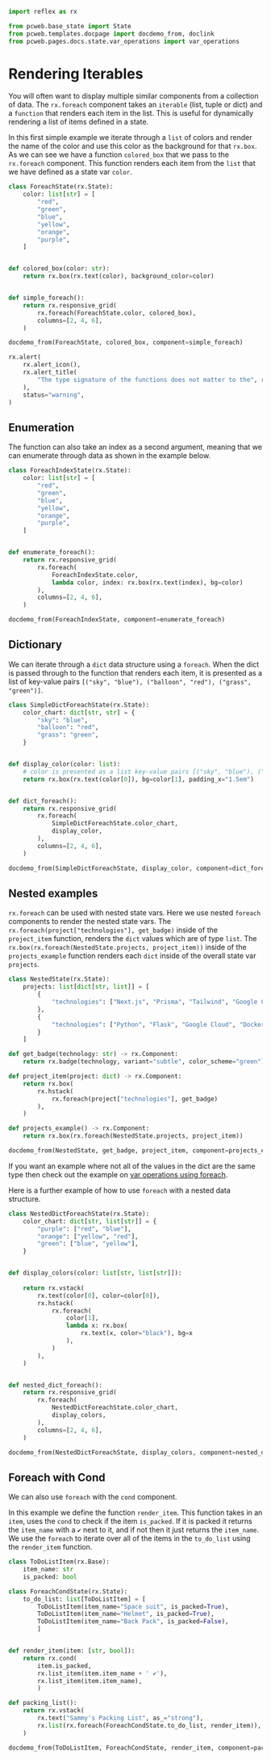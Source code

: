 ```python exec
import reflex as rx

from pcweb.base_state import State
from pcweb.templates.docpage import docdemo_from, doclink
from pcweb.pages.docs.state.var_operations import var_operations
```

# Rendering Iterables

You will often want to display multiple similar components from a collection of data. The `rx.foreach` component takes an `iterable` (list, tuple or dict) and a `function` that renders each item in the list. This is useful for dynamically rendering a list of items defined in a state.


In this first simple example we iterate through a `list` of colors and render the name of the color and use this color as the background for that `rx.box`. As we can see we have a function `colored_box` that we pass to the `rx.foreach` component. This function renders each item from the `list` that we have defined as a state var `color`.

```python exec
class ForeachState(rx.State):
    color: list[str] = [
        "red",
        "green",
        "blue",
        "yellow",
        "orange",
        "purple",
    ]


def colored_box(color: str):
    return rx.box(rx.text(color), background_color=color)


def simple_foreach():
    return rx.responsive_grid(
        rx.foreach(ForeachState.color, colored_box),
        columns=[2, 4, 6],
    )

```

```python eval
docdemo_from(ForeachState, colored_box, component=simple_foreach)
```

```python eval
rx.alert(
    rx.alert_icon(),
    rx.alert_title(
        "The type signature of the functions does not matter to the", rx.code("foreach"), "component. It's the type annotation on the ", rx.code("state var"), " that determines what operations are available (e.g. when nesting)."
    ),
    status="warning",
)
```



## Enumeration

The function can also take an index as a second argument, meaning that we can enumerate through data as shown in the example below.


```python exec
class ForeachIndexState(rx.State):
    color: list[str] = [
        "red",
        "green",
        "blue",
        "yellow",
        "orange",
        "purple",
    ]


def enumerate_foreach():
    return rx.responsive_grid(
        rx.foreach(
            ForeachIndexState.color,
            lambda color, index: rx.box(rx.text(index), bg=color)
        ),
        columns=[2, 4, 6],
    )

```

```python eval
docdemo_from(ForeachIndexState, component=enumerate_foreach)
```



## Dictionary

We can iterate through a `dict` data structure using a `foreach`. When the dict is passed through to the function that renders each item, it is presented as a list of key-value pairs `[("sky", "blue"), ("balloon", "red"), ("grass", "green")]`.

```python exec
class SimpleDictForeachState(rx.State):
    color_chart: dict[str, str] = {
        "sky": "blue",
        "balloon": "red",
        "grass": "green",
    }


def display_color(color: list):
    # color is presented as a list key-value pairs [("sky", "blue"), ("balloon", "red"), ("grass", "green")]
    return rx.box(rx.text(color[0]), bg=color[1], padding_x="1.5em")


def dict_foreach():
    return rx.responsive_grid(
        rx.foreach(
            SimpleDictForeachState.color_chart,
            display_color,
        ),
        columns=[2, 4, 6],
    )

```


```python eval
docdemo_from(SimpleDictForeachState, display_color, component=dict_foreach)
```




## Nested examples

`rx.foreach` can be used with nested state vars. Here we use nested `foreach` components to render the nested state vars. The `rx.foreach(project["technologies"], get_badge)` inside of the `project_item` function, renders the `dict` values which are of type `list`. The `rx.box(rx.foreach(NestedState.projects, project_item))` inside of the `projects_example` function renders each `dict` inside of the overall state var `projects`.

```python exec
class NestedState(rx.State):
    projects: list[dict[str, list]] = [
        {
            "technologies": ["Next.js", "Prisma", "Tailwind", "Google Cloud", "Docker", "MySQL"]
        },
        {
            "technologies": ["Python", "Flask", "Google Cloud", "Docker"]
        }
    ]

def get_badge(technology: str) -> rx.Component:
    return rx.badge(technology, variant="subtle", color_scheme="green")

def project_item(project: dict) -> rx.Component:
    return rx.box(
        rx.hstack(            
            rx.foreach(project["technologies"], get_badge)
        ),
    )

def projects_example() -> rx.Component:
    return rx.box(rx.foreach(NestedState.projects, project_item))
```

```python eval
docdemo_from(NestedState, get_badge, project_item, component=projects_example)
```


If you want an example where not all of the values in the dict are the same type then check out the example on [var operations using foreach]({var_operations.path}).

Here is a further example of how to use `foreach` with a nested data structure.

```python exec
class NestedDictForeachState(rx.State):
    color_chart: dict[str, list[str]] = {
        "purple": ["red", "blue"],
        "orange": ["yellow", "red"],
        "green": ["blue", "yellow"],
    }


def display_colors(color: list[str, list[str]]):
    
    return rx.vstack(
        rx.text(color[0], color=color[0]),
        rx.hstack(
            rx.foreach(
                color[1],
                lambda x: rx.box(
                    rx.text(x, color="black"), bg=x
                ),
            )
        ),
    )


def nested_dict_foreach():
    return rx.responsive_grid(
        rx.foreach(
            NestedDictForeachState.color_chart,
            display_colors,
        ),
        columns=[2, 4, 6],
    )

```

```python eval
docdemo_from(NestedDictForeachState, display_colors, component=nested_dict_foreach)
```


## Foreach with Cond


We can also use `foreach` with the `cond` component.

In this example we define the function `render_item`. This function takes in an `item`, uses the `cond` to check if the item `is_packed`. If it is packed it returns the `item_name` with a `✔` next to it, and if not then it just returns the `item_name`. We use the `foreach` to iterate over all of the items in the `to_do_list` using the `render_item` function.

```python exec
class ToDoListItem(rx.Base):
    item_name: str
    is_packed: bool

class ForeachCondState(rx.State):
    to_do_list: list[ToDoListItem] = [
        ToDoListItem(item_name="Space suit", is_packed=True), 
        ToDoListItem(item_name="Helmet", is_packed=True),
        ToDoListItem(item_name="Back Pack", is_packed=False),
        ]


def render_item(item: [str, bool]):
    return rx.cond(
        item.is_packed, 
        rx.list_item(item.item_name + ' ✔'),
        rx.list_item(item.item_name),
        )

def packing_list():
    return rx.vstack(
        rx.text("Sammy's Packing List", as_="strong"),
        rx.list(rx.foreach(ForeachCondState.to_do_list, render_item)),
    )

```

```python eval
docdemo_from(ToDoListItem, ForeachCondState, render_item, component=packing_list)
```